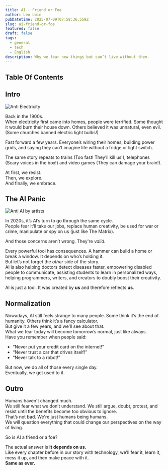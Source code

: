 ```yaml
---
title: AI - Friend or Foe
author: Leo Lwin
pubDatetime: 2025-07-09T07:58:36.559Z
slug: ai-friend-or-foe
featured: false
draft: false
tags:
  - general
  - tech
  - English
description: Why we fear new things but can’t live without them.
---
```


## Table Of Contents


## Intro 

![Anti Electricity](@/assets/images/anti_electricity_1900s.jpg)

Back in the 1900s.  
When electricity first came into homes, people were terrified. Some thought it would burn their house down. Others believed it was unnatural, even evil. (Some churches banned electric light bulbs!)
  
Fast forward a few years. Everyone’s wiring their homes, building power grids, and saying they can’t imagine life without a fridge or light switch.
  
The same story repeats to trains (Too fast! They’ll kill us!), telephones (Scary voices in the box!) and video games (They can damage your brain!).
  
At first, we resist.  
Then, we explore.  
And finally, we embrace. 


## The AI Panic


![Anti AI by artists](@/assets/images/anti_ai.jpg)

In 2020s, it’s AI’s turn to go through the same cycle.  
People fear it’ll take our jobs, replace human creativity, be used for war or crime, manipulate or spy on us (just like The Matrix).  
  
And those concerns aren’t wrong. They're _valid_.   
  
Every powerful tool has consequences. A hammer can build a home or break a window. It depends on who’s holding it.  
But let’s not forget the _other_ side of the story.  
AI is also helping doctors detect diseases faster, empowering disabled people to communicate, assisting students to learn in personalized ways, helping programmers, writers, and creators to doubly boost their creativity.  
  
AI is just a tool. It was created by **us** and therefore reflects **us**.

## Normalization

Nowadays, AI still feels strange to many people. Some think it’s the end of humanity. Others think it’s a fancy calculator.  
But give it a few years, and we'll see about that.  
What we fear today will become tomorrow’s normal, just like always.  
Have you remember when people said: 
- “Never put your credit card on the internet!”
- “Never trust a car that drives itself!”
- “Never talk to a robot!”  
  
But now, we do all of those every single day.  
Eventually, we get used to it.  

## Outro 

Humans haven't changed much.  
We still fear what we don’t understand. We still argue, doubt, protest, and resist until the benefits become too obvious to ignore.  
That’s not bad. We're just humans being humans.  
We will question everything that could change our perspectives on the way of living.  
  
So is AI a friend or a foe?  
  
The actual answer is **It depends on us.**  
Like every chapter before in our story with technology, we’ll fear it, learn it, mess it up, and then make peace with it.  
**Same as ever.**  

